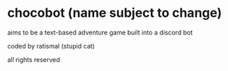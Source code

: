 # chocobot (name subject to change)

aims to be a text-based adventure game built into a discord bot

coded by ratismal (stupid cat)

all rights reserved